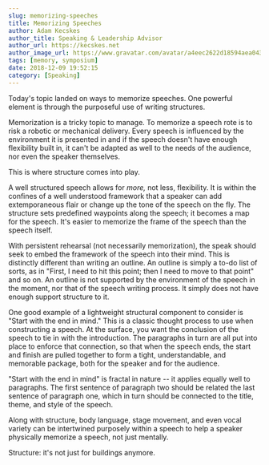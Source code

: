 ```yaml
---
slug: memorizing-speeches
title: Memorizing Speeches
author: Adam Kecskes
author_title: Speaking & Leadership Advisor
author_url: https://kecskes.net
author_image_url: https://www.gravatar.com/avatar/a4eec2622d18594aea04310ae3ec577c
tags: [memory, symposium]
date: 2018-12-09 19:52:15
category: [Speaking]
---
```


<p>Today's topic landed on ways to memorize speeches. One powerful element is through the purposeful use of writing structures.</p>
<p>Memorization is a tricky topic to manage. To memorize a speech rote is to risk a robotic or mechanical delivery. Every speech is influenced by the environment it is presented in and if the speech doesn't have enough flexibility built in, it can't be adapted as well to the needs of the audience, nor even the speaker themselves.</p>
<p>This is where structure comes into play.</p>
<p>A well structured speech allows for <em>more, </em>not less, flexibility. It is within the confines of a well understood framework that a speaker can add extemporaneous flair or change up the tone of the speech on the fly. The structure sets predefined waypoints along the speech; it becomes a map for the speech. It's easier to memorize the frame of the speech than the speech itself.</p>
<p>With persistent rehearsal (not necessarily memorization), the speak should seek to embed the framework of the speech into their mind. This is distinctly different than writing an outline. An outline is simply a to-do list of sorts, as in "First, I need to hit this point; then I need to move to that point" and so on. An outline is not supported by the environment of the speech in the moment, nor that of the speech writing process. It simply does not have enough support structure to it.</p>
<p>One good example of a lightweight structural component to consider is "Start with the end in mind." This is a classic thought process to use when constructing a speech. At the surface, you want the conclusion of the speech to tie in with the introduction. The paragraphs in turn are all put into place to enforce that connection, so that when the speech ends, the start and finish are pulled together to form a tight, understandable, and memorable package, both for the speaker and for the audience.</p>
<p>"Start with the end in mind" is fractal in nature -- it applies equally well to paragraphs. The first sentence of paragraph two should be related the last sentence of paragraph one, which in turn should be connected to the title, theme, and style of the speech.</p>
<p>Along with structure, body language, stage movement, and even vocal variety can be intertwined purposely within a speech to help a speaker physically memorize a speech, not just mentally.</p>
<p>Structure: it's not just for buildings anymore. </p>
